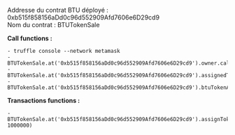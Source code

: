 Addresse du contrat BTU déployé : 0xb515f858156aDd0c96d552909Afd7606e6D29cd9  
Nom du contrat : BTUTokenSale


**Call functions :**

    - truffle console --network metamask
    - BTUTokenSale.at('0xb515f858156aDd0c96d552909Afd7606e6D29cd9').owner.call()
    - BTUTokenSale.at('0xb515f858156aDd0c96d552909Afd7606e6D29cd9').assignedTokens.call()
    - BTUTokenSale.at('0xb515f858156aDd0c96d552909Afd7606e6D29cd9').btuTokenAddress.call()
**Transactions functions :**

    - BTUTokenSale.at('0xb515f858156aDd0c96d552909Afd7606e6D29cd9').assignToken('0x333431ed35741F86cDc321A8275DbA08802de847', 1000000)